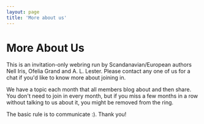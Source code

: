 ```yaml
---
layout: page
title: 'More about us'
---
```


# More About Us

This is an invitation-only webring run by Scandanavian/European authors Nell Iris, Ofelia Grand and A. L. Lester. Please contact any one of us for a chat if you'd like to know more about joining in.

We have a topic each month that all members blog about and then share. You don't need to join in every month, but if you miss a few months in a row without talking to us about it, you might be removed from the ring. 

The basic rule is to communicate :). Thank you!
